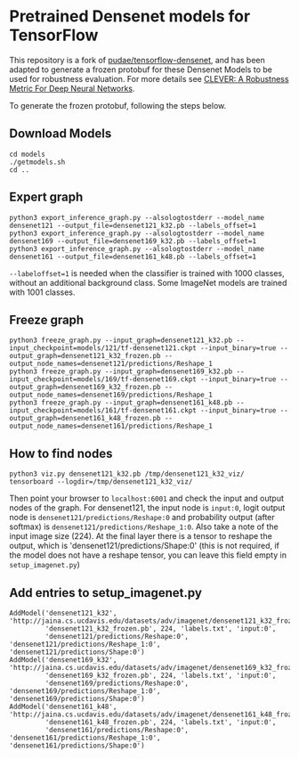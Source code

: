 Pretrained Densenet models for TensorFlow
==================

This repository is a fork of [pudae/tensorflow-densenet](https://github.com/pudae/tensorflow-densenet),
and has been adapted to generate a frozen protobuf for these Densenet Models to be used for robustness evaluation.
For more details see [CLEVER: A Robustness Metric For Deep Neural Networks](https://github.com/huanzhang12/CLEVER).


To generate the frozen protobuf, following the steps below.


Download Models
--------------

```
cd models
./getmodels.sh
cd ..
```

Expert graph
--------------

```
python3 export_inference_graph.py --alsologtostderr --model_name densenet121 --output_file=densenet121_k32.pb --labels_offset=1
python3 export_inference_graph.py --alsologtostderr --model_name densenet169 --output_file=densenet169_k32.pb --labels_offset=1
python3 export_inference_graph.py --alsologtostderr --model_name densenet161 --output_file=densenet161_k48.pb --labels_offset=1
```

`--labeloffset=1` is needed when the classifier is trained with 1000 classes,
without an additional background class. Some ImageNet models are trained with
1001 classes.

Freeze graph
---------------

```
python3 freeze_graph.py --input_graph=densenet121_k32.pb --input_checkpoint=models/121/tf-densenet121.ckpt --input_binary=true --output_graph=densenet121_k32_frozen.pb --output_node_names=densenet121/predictions/Reshape_1
python3 freeze_graph.py --input_graph=densenet169_k32.pb --input_checkpoint=models/169/tf-densenet169.ckpt --input_binary=true --output_graph=densenet169_k32_frozen.pb --output_node_names=densenet169/predictions/Reshape_1
python3 freeze_graph.py --input_graph=densenet161_k48.pb --input_checkpoint=models/161/tf-densenet161.ckpt --input_binary=true --output_graph=densenet161_k48_frozen.pb --output_node_names=densenet161/predictions/Reshape_1
```

How to find nodes
-----------------

```
python3 viz.py densenet121_k32.pb /tmp/densenet121_k32_viz/
tensorboard --logdir=/tmp/densenet121_k32_viz/
```

Then point your browser to `localhost:6001` and check the input and output
nodes of the graph.  For densenet121, the input node is `input:0`, logit output
node is `densenet121/predictions/Reshape:0` and probability output (after
softmax) is `densenet121/predictions/Reshape_1:0`. Also take a note of the
input image size (224). At the final layer there is a tensor to reshape the
output, which is 'densenet121/predictions/Shape:0' (this is not required, if
the model does not have a reshape tensor, you can leave this field empty in
`setup_imagenet.py`)


Add entries to setup\_imagenet.py
----------------

```
AddModel('densenet121_k32', 'http://jaina.cs.ucdavis.edu/datasets/adv/imagenet/densenet121_k32_frozen.pb', 
         'densenet121_k32_frozen.pb', 224, 'labels.txt', 'input:0',                        
         'densenet121/predictions/Reshape:0', 'densenet121/predictions/Reshape_1:0', 'densenet121/predictions/Shape:0') 
AddModel('densenet169_k32', 'http://jaina.cs.ucdavis.edu/datasets/adv/imagenet/densenet169_k32_frozen.pb', 
         'densenet169_k32_frozen.pb', 224, 'labels.txt', 'input:0',
         'densenet169/predictions/Reshape:0', 'densenet169/predictions/Reshape_1:0', 'densenet169/predictions/Shape:0')
AddModel('densenet161_k48', 'http://jaina.cs.ucdavis.edu/datasets/adv/imagenet/densenet161_k48_frozen.pb', 
         'densenet161_k48_frozen.pb', 224, 'labels.txt', 'input:0', 
         'densenet161/predictions/Reshape:0', 'densenet161/predictions/Reshape_1:0', 'densenet161/predictions/Shape:0') 
```

